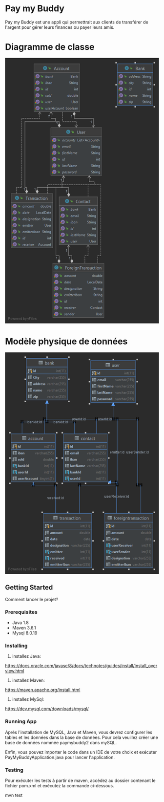 # Pay my Buddy #

Pay my Buddy est une appli qui permettrait aux clients de transférer de l'argent pour gérer leurs finances ou payer leurs amis.

# Diagramme de classe #

![P5_01_Diagramme_de_classe](P5_01_Diagramme_de_classe.png)



# Modèle physique de données

![P5_03_Modele_physique_donnees](P5_03_Modele_physique_donnees.png)

## Getting Started

Comment lancer le projet?

### Prerequisites

- Java 1.8
- Maven 3.6.1
- Mysql 8.0.19

### Installing

1. installez Java:

https://docs.oracle.com/javase/8/docs/technotes/guides/install/install_overview.html

1. installez Maven:

https://maven.apache.org/install.html

1. installez MySql:

https://dev.mysql.com/downloads/mysql/

### Running App

Après l'installation de MySQL, Java et Maven, vous devrez configurer les tables et les données dans la base de données. Pour cela veuillez créer une base de données nommée paymybuddy2 dans mySQL.

Enfin, vous pouvez importer le code dans un IDE de votre choix et exécuter PayMyBuddyApplication.java pour lancer l'application.

### Testing

Pour exécuter les tests à partir de maven, accédez au dossier contenant le fichier pom.xml et exécutez la commande ci-dessous.

mvn test